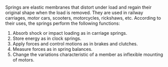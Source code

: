 Springs are elastic membranes that distort under load and regain their original shape when the load is removed. They are used in railway carriages, motor cars, scooters, motorcycles, rickshaws, etc. According to their uses, the springs perform the following functions:
  1. Absorb shock or impact loading as in carriage springs.
  2. Store energy as in clock springs.
  3. Apply forces and control motions as in brakes and clutches.
  4. Measure forces as in spring balances.
  5. Change the variations characteristic of a member as inflexible mounting of motors.
  

